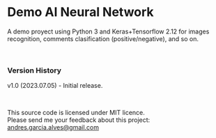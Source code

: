 # Demo AI Neural Network

A demo proyect using Python 3 and Keras+Tensorflow 2.12 for images recognition, comments clasification (positive/negative), and so on.

&nbsp;

### Version History

v1.0 (2023.07.05) - Initial release.  

&nbsp;

This source code is licensed under MIT licence.  
Please send me your feedback about this project: andres.garcia.alves@gmail.com
